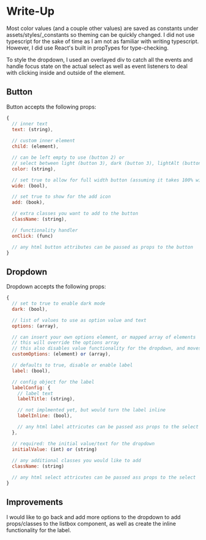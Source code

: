 # Write-Up

Most color values (and a couple other values) are saved as constants under assets/styles/_constants so theming can be quickly changed. I did not use typescript for the sake of time as I am not as familiar with writing typescript. However, I did use React's built in propTypes for type-checking.

To style the dropdown, I used an overlayed div to catch all the events and handle focus state on the actual select as well as event listeners to deal with clicking inside and outside of the element.

## Button

Button accepts the following props:

```javascript
{
  // inner text
  text: (string),
  
  // custom inner element
  child: (element),

  // can be left empty to use (button 2) or 
  // select between light (button 3), dark (button 3), lightAlt (button 4), darkAlt (button 4), danger (button 5)
  color: (string), 

  // set true to allow for full width button (assuming it takes 100% width)
  wide: (bool),

  // set true to show for the add icon
  add: (book),

  // extra classes you want to add to the button
  className: (string),

  // functionality handler
  onClick: (func)

  // any html button attributes can be passed as props to the button
}
```

## Dropdown

Dropdown accepts the following props:

```javascript
{
  // set to true to enable dark mode
  dark: (bool),

  // list of values to use as option value and text
  options: (array),

  // can insert your own options element, or mapped array of elements
  // this will override the options array
  // this also disables value functionality for the dropdown, and moves value tracking to the parent element
  customOptions: (element) or (array),

  // defaults to true, disable or enable label
  label: (bool),

  // config object for the label
  labelConfig: {
    // label text
    labelTitle: (string),

    // not implmented yet, but would turn the label inline
    labelInline: (bool),

    // any html label attricutes can be passed ass props to the select
  },

  // required: the initial value/text for the dropdown
  initialValue: (int) or (string)
  
  // any additional classes you would like to add
  className: (string)

  // any html select attricutes can be passed ass props to the select
}
```

## Improvements

I would like to go back and add more options to the dropdown to add props/classes to the listbox component, as well as create the inline functionality for the label.
